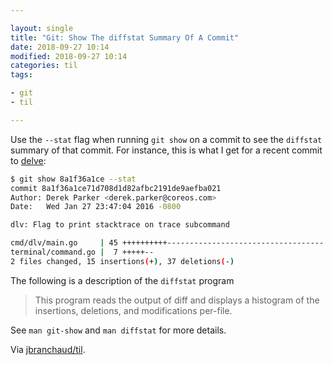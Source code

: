 ```yaml
---

layout: single
title: "Git: Show The diffstat Summary Of A Commit"
date: 2018-09-27 10:14
modified: 2018-09-27 10:14
categories: til
tags:

- git
- til

---
```


Use the `--stat` flag when running `git show` on a commit to see the
`diffstat` summary of that commit. For instance, this is what I get for a
recent commit to [delve](https://github.com/derekparker/delve):

```bash
$ git show 8a1f36a1ce --stat
commit 8a1f36a1ce71d708d1d82afbc2191de9aefba021
Author: Derek Parker <derek.parker@coreos.com>
Date:   Wed Jan 27 23:47:04 2016 -0800

dlv: Flag to print stacktrace on trace subcommand

cmd/dlv/main.go     | 45 ++++++++++-----------------------------------
terminal/command.go |  7 +++++--
2 files changed, 15 insertions(+), 37 deletions(-)
```

The following is a description of the `diffstat` program

> This program reads the output of diff and displays a histogram of the
> insertions, deletions, and modifications per-file.

See `man git-show` and `man diffstat` for more details.

Via [jbranchaud/til](https://github.com/jbranchaud/til).
